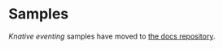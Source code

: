 # Samples

_Knative eventing_ samples have moved to
[the docs repository](https://github.com/knative/docs/tree/master/docs/eventing/samples).
